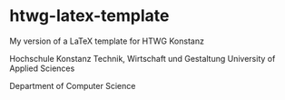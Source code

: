 # htwg-latex-template
My version of a LaTeX template for HTWG Konstanz

Hochschule Konstanz Technik, Wirtschaft und Gestaltung
University of Applied Sciences

Department of Computer Science
